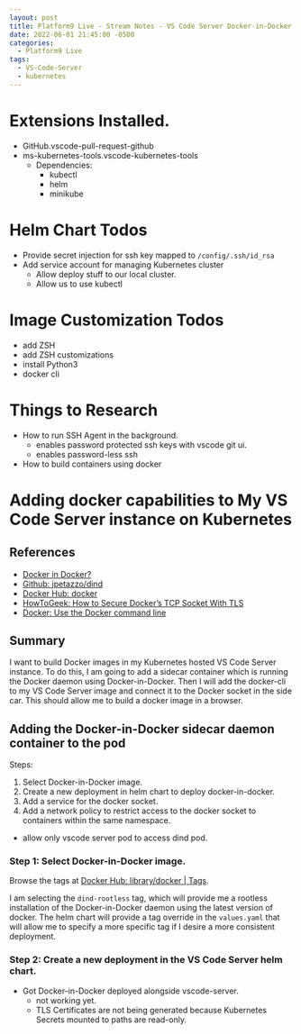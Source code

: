 ```yaml
---
layout: post
title: Platform9 Live - Stream Notes - VS Code Server Docker-in-Docker
date: 2022-06-01 21:45:00 -0500
categories:
  - Platform9 Live
tags:
  - VS-Code-Server
  - kubernetes
---
```


# Extensions Installed.

- GitHub.vscode-pull-request-github
- ms-kubernetes-tools.vscode-kubernetes-tools
  - Dependencies:
    - kubectl
    - helm
    - minikube

# Helm Chart Todos

- Provide secret injection for ssh key mapped to `/config/.ssh/id_rsa`
- Add service account for managing Kubernetes cluster
  - Allow deploy stuff to our local cluster.
  - Allow us to use kubectl

# Image Customization Todos

- add ZSH
- add ZSH customizations
- install Python3
- docker cli

# Things to Research

- How to run SSH Agent in the background.
  - enables password protected ssh keys with vscode git ui.
  - enables password-less ssh
- How to build containers using docker

# Adding docker capabilities to My VS Code Server instance on Kubernetes

## References

- [Docker in Docker?](https://itnext.io/docker-in-docker-521958d34efd)
- [Github: jpetazzo/dind](https://github.com/jpetazzo/dind)
- [Docker Hub: docker](https://hub.docker.com/_/docker/)
- [HowToGeek: How to Secure Docker’s TCP Socket With TLS](https://www.howtogeek.com/devops/how-to-secure-dockers-tcp-socket-with-tls/)
- [Docker: Use the Docker command line](https://docs.docker.com/engine/reference/commandline/cli/)

## Summary

I want to build Docker images in my Kubernetes hosted VS Code Server instance.
To do this, I am going to add a sidecar container which is running the Docker
daemon using Docker-in-Docker.  Then I will add the docker-cli to my VS Code
Server image and connect it to the Docker socket in the side car.  This should
allow me to build a docker image in a browser.

## Adding the Docker-in-Docker sidecar daemon container to the pod

Steps:

1. Select Docker-in-Docker image.
2. Create a new deployment in helm chart to deploy docker-in-docker.
3. Add a service for the docker socket.
4. Add a network policy to restrict access to the docker socket to containers within the same namespace.
  - allow only vscode server pod to access dind pod.

### Step 1: Select Docker-in-Docker image.

Browse the tags at [Docker Hub: library/docker | Tags](https://hub.docker.com/_/docker/?tab=tags).

I am selecting the `dind-rootless` tag, which will provide me a rootless installation of the Docker-in-Docker daemon
using the latest version of docker.  The helm chart will provide a tag override in the `values.yaml` that will allow
me to specify a more specific tag if I desire a more consistent deployment.

### Step 2: Create a new deployment in the VS Code Server helm chart.

- Got Docker-in-Docker deployed alongside vscode-server.
  - not working yet.
  - TLS Certificates are not being generated because Kubernetes Secrets mounted to paths are read-only.